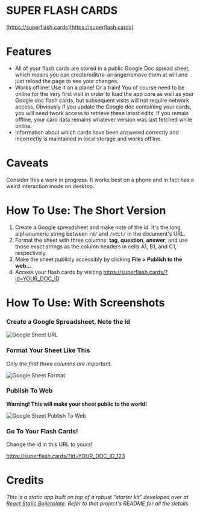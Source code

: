 # SUPER FLASH CARDS
[https://superflash.cards](https://superflash.cards)

# Features
- All of your flash cards are stored in a public Google Doc spread sheet, which
  means you can create/edit/re-arrange/remove them at will and just reload the
  page to see your changes.
- Works offline! Use it on a plane! Or a train! You of course need to be online
  for the very first visit in order to load the app core as well as your Google
  doc flash cards, but subsequent visits will not require network access.
  Obviously if you update the Google doc containing your cards, you will need
  twork access to retrieve these latest edits. If you remain offline, your
  card data remains whatever version was last fetched while online.
- Information about which cards have been answered correctly and incorrectly is
  maintained in local storage and works offline.

# Caveats
Consider this a work in progress. It works best on a phone and in fact has a weird interaction mode on desktop.

# How To Use: The Short Version

1. Create a Google spreadsheet and make note of the id. It's the long
   alphanumeric string between `/d/` and `/edit/` in the document's URL.
2. Format the sheet with three columns: **tag**, **question**, **answer**, and
   use those exact strings as the column headers in cells A1, B1, and C1,
   respectively.
3. Make the sheet publicly accessibly by clicking **File > Publish to the
   web...**
4. Access your flash cards by visiting https://superflash.cards/?id=YOUR_DOC_ID
   
 <!--
 https://superflash.cards?id=YOUR_DOC_ID
 -->


# How To Use: With Screenshots
### Create a Google Spreadsheet, Note the Id

![Google Sheet URL](https://pd93f014.s3.amazonaws.com/google-doc-id-1.svg)

### Format Your Sheet Like This
_Only the first three columns are important._

![Google Sheet Format](https://pd93f014.s3.amazonaws.com/google-doc-publish-to-web-screenshot-1.png)

### Publish To Web
**Warning! This will make your sheet public to the world!**

![Google Sheet Publish To Web](https://pd93f014.s3.amazonaws.com/google-doc-publish-to-web-screenshot.png)

### Go To Your Flash Cards!

Change the id in this URL to yours!

https://superflash.cards/?id=YOUR_DOC_ID_123

# Credits
*This is a static app built on top of a robust "starter kit" developed over at
[React Static Boilerplate](https://github.com/koistya/react-static-boilerplate).
Refer to that project's README for all the details.*
